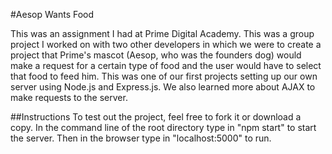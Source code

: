 #Aesop Wants Food

This was an assignment I had at Prime Digital Academy. 
This was a group project I worked on with two other developers in which we were to create a project that Prime's mascot (Aesop, who was the founders dog) would make a request for a certain type of food and the user would have to select that food to feed him. 
This was one of our first projects setting up our own server using Node.js and Express.js. We also learned more about AJAX to make requests to the server. 

##Instructions
To test out the project, feel free to fork it or download a copy. In the command line of the root directory type in "npm start" to start the server. 
Then in the browser type in "localhost:5000" to run. 
